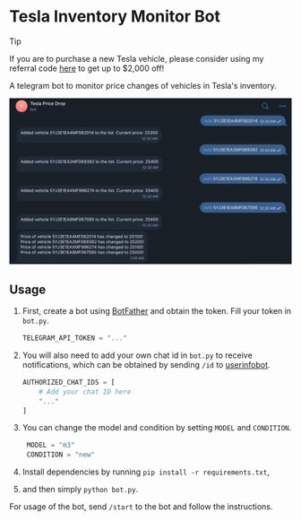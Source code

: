 # Tesla Inventory Monitor Bot

> [!TIP]
> If you are to purchase a new Tesla vehicle, please consider using my referral code [here](https://ts.la/yesheng394959) to get up to $2,000 off!

A telegram bot to monitor price changes of vehicles in Tesla's inventory.

![Screenshot](screenshot.png)

## Usage

1. First, create a bot using [BotFather](https://t.me/BotFather) and obtain the token. Fill your token in `bot.py`.

    ```python
    TELEGRAM_API_TOKEN = "..."
    ```
    
2. You will also need to add your own chat id in `bot.py` to receive notifications, which can be obtained by sending `/id` to [userinfobot](https://t.me/userinfobot).

    ```python
    AUTHORIZED_CHAT_IDS = [
        # Add your chat ID here
        "..."
    ]
    ```
    
3. You can change the model and condition by setting `MODEL` and `CONDITION`.

   ```python
    MODEL = "m3"
    CONDITION = "new"
    ```

4. Install dependencies by running `pip install -r requirements.txt`,
5. and then simply `python bot.py`.

For usage of the bot, send `/start` to the bot and follow the instructions.
